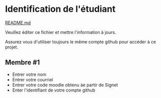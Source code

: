 # Identification de l'étudiant

[README.md](README.md)

Veuillez éditer ce fichier et mettre l'information à jours.

Assurez vous d'utiliser toujours le même compte github pour accéder à ce projet.

## Membre #1
- <nomComplet1>Entrer votre nom</nomComplet1>
- <courriel1>Entrer votre courriel</courriel1>
- <codeMoodle1>Entrer votre code moodle obtenu àe partir de Signet</codeMoodle1>
- <githubAccount1>Enter l'identifiant de votre compte github</githubAccount1>
